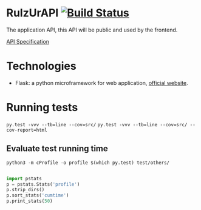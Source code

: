 RulzUrAPI [![Build Status](https://travis-ci.org/RulzUrLife/RulzUrAPI.svg?branch=master)](https://travis-ci.org/RulzUrLife/RulzUrAPI)
=========

The application API, this API will be public and used by the frontend.

[API Specification](./API.md)

# Technologies

 * Flask: a python microframework for web application,
 [official website](http://flask.pocoo.org/).


# Running tests

`py.test -vvv --tb=line --cov=src/`
`py.test -vvv --tb=line --cov=src/ --cov-report=html`

## Evaluate test running time

`python3 -m cProfile -o profile $(which py.test) test/others/`

```python

import pstats
p = pstats.Stats('profile')
p.strip_dirs()
p.sort_stats('cumtime')
p.print_stats(50)

```

